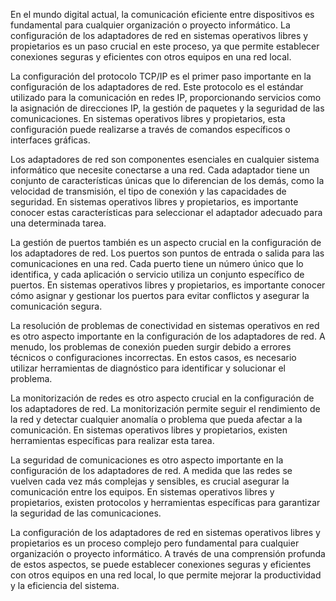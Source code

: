En el mundo digital actual, la comunicación eficiente entre dispositivos es fundamental para cualquier organización o proyecto informático. La configuración de los adaptadores de red en sistemas operativos libres y propietarios es un paso crucial en este proceso, ya que permite establecer conexiones seguras y eficientes con otros equipos en una red local.

La configuración del protocolo TCP/IP es el primer paso importante en la configuración de los adaptadores de red. Este protocolo es el estándar utilizado para la comunicación en redes IP, proporcionando servicios como la asignación de direcciones IP, la gestión de paquetes y la seguridad de las comunicaciones. En sistemas operativos libres y propietarios, esta configuración puede realizarse a través de comandos específicos o interfaces gráficas.

Los adaptadores de red son componentes esenciales en cualquier sistema informático que necesite conectarse a una red. Cada adaptador tiene un conjunto de características únicas que lo diferencian de los demás, como la velocidad de transmisión, el tipo de conexión y las capacidades de seguridad. En sistemas operativos libres y propietarios, es importante conocer estas características para seleccionar el adaptador adecuado para una determinada tarea.

La gestión de puertos también es un aspecto crucial en la configuración de los adaptadores de red. Los puertos son puntos de entrada o salida para las comunicaciones en una red. Cada puerto tiene un número único que lo identifica, y cada aplicación o servicio utiliza un conjunto específico de puertos. En sistemas operativos libres y propietarios, es importante conocer cómo asignar y gestionar los puertos para evitar conflictos y asegurar la comunicación segura.

La resolución de problemas de conectividad en sistemas operativos en red es otro aspecto importante en la configuración de los adaptadores de red. A menudo, los problemas de conexión pueden surgir debido a errores técnicos o configuraciones incorrectas. En estos casos, es necesario utilizar herramientas de diagnóstico para identificar y solucionar el problema.

La monitorización de redes es otro aspecto crucial en la configuración de los adaptadores de red. La monitorización permite seguir el rendimiento de la red y detectar cualquier anomalía o problema que pueda afectar a la comunicación. En sistemas operativos libres y propietarios, existen herramientas específicas para realizar esta tarea.

La seguridad de comunicaciones es otro aspecto importante en la configuración de los adaptadores de red. A medida que las redes se vuelven cada vez más complejas y sensibles, es crucial asegurar la comunicación entre los equipos. En sistemas operativos libres y propietarios, existen protocolos y herramientas específicas para garantizar la seguridad de las comunicaciones.

La configuración de los adaptadores de red en sistemas operativos libres y propietarios es un proceso complejo pero fundamental para cualquier organización o proyecto informático. A través de una comprensión profunda de estos aspectos, se puede establecer conexiones seguras y eficientes con otros equipos en una red local, lo que permite mejorar la productividad y la eficiencia del sistema.
